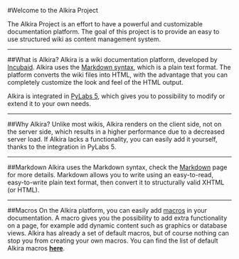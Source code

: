 [macros]: /sampleapp/#/alkiradocs/Macros\_Home
[md]: /sampleapp/#/alkiradocs/Markdown\_Home
[pl]: http://confluence.incubaid.com/display/PYLABS/Home

#Welcome to the Alkira Project

The Alkira Project is an effort to have a powerful and customizable documentation platform. The goal of this project is to provide an easy to use structured wiki as content management system.

- - -

##What is Alkira?
Alkira is a wiki documentation platform, developed by [Incubaid](http://www.incubaid.com). Alkira uses the [Markdown syntax](http://daringfireball.net/projects/markdown/syntax), which is a plain text format. 
The platform converts the wiki files into HTML, with the advantage that you can completely customize the look and feel of the HTML output.

Alkira is integrated in [PyLabs 5][pl], which gives you to possibility to modify or extend it to your own needs.

- - -

##Why Alkira?
Unlike most wikis, Alkira renders on the client side, not on the server side, which results in a higher performance due to a decreased server load. If Alkira lacks a functionality, you can easily add it yourself, thanks to the integration in PyLabs 5.

- - -

##Markdown
Alkira uses the Markdown syntax, check the [Markdown][md] page for more details. Markdown allows you to write using an easy-to-read, easy-to-write plain text format, then convert it to structurally valid XHTML (or HTML).

- - -

##Macros
On the Alkira platform, you can easily add [macros][] in your documentation. A macro gives you the possibility to add extra functionality on a page, for example add dynamic content such as graphics or database views.
Alkira has already a set of default macros, but of course nothing can stop you from creating your own macros. You can find the list of default Alkira macros **[here][macros]**.


